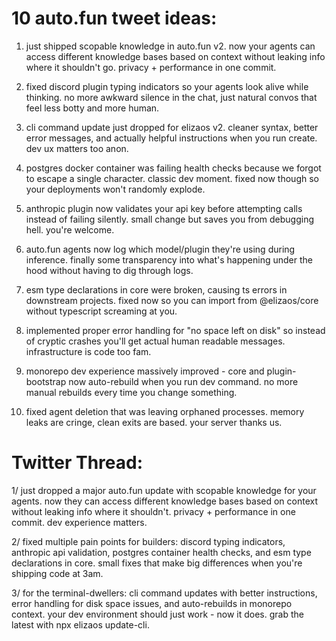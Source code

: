 # 10 auto.fun tweet ideas:

1. just shipped scopable knowledge in auto.fun v2. now your agents can access different knowledge bases based on context without leaking info where it shouldn't go. privacy + performance in one commit.

2. fixed discord plugin typing indicators so your agents look alive while thinking. no more awkward silence in the chat, just natural convos that feel less botty and more human.

3. cli command update just dropped for elizaos v2. cleaner syntax, better error messages, and actually helpful instructions when you run create. dev ux matters too anon.

4. postgres docker container was failing health checks because we forgot to escape a single character. classic dev moment. fixed now though so your deployments won't randomly explode.

5. anthropic plugin now validates your api key before attempting calls instead of failing silently. small change but saves you from debugging hell. you're welcome.

6. auto.fun agents now log which model/plugin they're using during inference. finally some transparency into what's happening under the hood without having to dig through logs.

7. esm type declarations in core were broken, causing ts errors in downstream projects. fixed now so you can import from @elizaos/core without typescript screaming at you.

8. implemented proper error handling for "no space left on disk" so instead of cryptic crashes you'll get actual human readable messages. infrastructure is code too fam.

9. monorepo dev experience massively improved - core and plugin-bootstrap now auto-rebuild when you run dev command. no more manual rebuilds every time you change something.

10. fixed agent deletion that was leaving orphaned processes. memory leaks are cringe, clean exits are based. your server thanks us.

# Twitter Thread:

1/ just dropped a major auto.fun update with scopable knowledge for your agents. now they can access different knowledge bases based on context without leaking info where it shouldn't. privacy + performance in one commit. dev experience matters.

2/ fixed multiple pain points for builders: discord typing indicators, anthropic api validation, postgres container health checks, and esm type declarations in core. small fixes that make big differences when you're shipping code at 3am.

3/ for the terminal-dwellers: cli command updates with better instructions, error handling for disk space issues, and auto-rebuilds in monorepo context. your dev environment should just work - now it does. grab the latest with npx elizaos update-cli.
